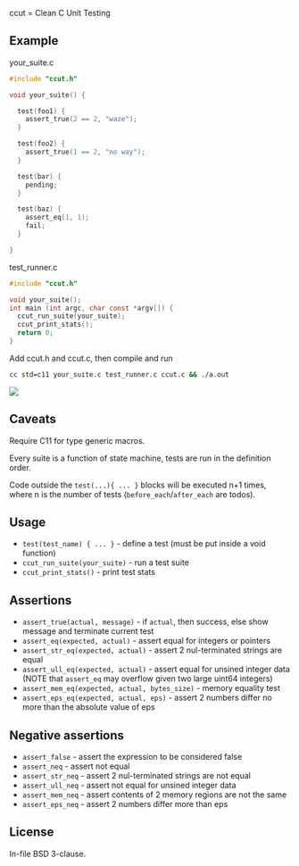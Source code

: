 ccut = Clean C Unit Testing

## Example

your_suite.c

```c
#include "ccut.h"

void your_suite() {

  test(foo1) {
    assert_true(2 == 2, "waze");
  }

  test(foo2) {
    assert_true(1 == 2, "no way");
  }

  test(bar) {
    pending;
  }

  test(baz) {
    assert_eq(1, 1);
    fail;
  }

}
```

test_runner.c

```c
#include "ccut.h"

void your_suite();
int main (int argc, char const *argv[]) {
  ccut_run_suite(your_suite);
  ccut_print_stats();
  return 0;
}
```

Add ccut.h and ccut.c, then compile and run

```sh
cc std=c11 your_suite.c test_runner.c ccut.c && ./a.out
```

![](https://raw.github.com/luikore/ccut/master/screenshot.png)

## Caveats

Require C11 for type generic macros.

Every suite is a function of state machine, tests are run in the definition order.

Code outside the `test(...){ ... }` blocks will be executed n+1 times, where n is the number of tests (`before_each`/`after_each` are todos).

## Usage

- `test(test_name) { ... }` - define a test (must be put inside a void function)
- `ccut_run_suite(your_suite)` - run a test suite
- `ccut_print_stats()` - print test stats

## Assertions

- `assert_true(actual, message)` - if `actual`, then success, else show message and terminate current test
- `assert_eq(expected, actual)` - assert equal for integers or pointers
- `assert_str_eq(expected, actual)` - assert 2 nul-terminated strings are equal
- `assert_ull_eq(expected, actual)` - assert equal for unsined integer data (NOTE that `assert_eq` may overflow given two large uint64 integers)
- `assert_mem_eq(expected, actual, bytes_size)` - memory equality test
- `assert_eps_eq(expected, actual, eps)` - assert 2 numbers differ no more than the absolute value of eps

## Negative assertions

- `assert_false` - assert the expression to be considered false
- `assert_neq` - assert not equal
- `assert_str_neq` - assert 2 nul-terminated strings are not equal
- `assert_ull_neq` - assert not equal for unsined integer data
- `assert_mem_neq` - assert contents of 2 memory regions are not the same
- `assert_eps_neq` - assert 2 numbers differ more than eps

## License

In-file BSD 3-clause.
